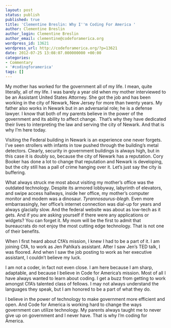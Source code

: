 ```yaml
---
layout: post
status: publish
published: true
title: 'Clementine Breslin: Why I''m Coding For America '
author: Clementine Breslin
author_login: Clementine Breslin
author_email: clementine@codeforamerica.org
wordpress_id: 13621
wordpress_url: http://codeforamerica.org/?p=13621
date: 2012-07-25 13:08:07.000000000 +00:00
categories:
- Commentary
- '#codingforamerica'
tags: []
---
```

My mother has worked for the government all of my life. I mean, quite literally, all of my life. I was barely a year old when my mother interviewed to be an Assistant United States Attorney. She got the job and has been working in the city of Newark, New Jersey for more than twenty years. My father also works in Newark but in an adversarial role; he is a defense lawyer. I know that both of my parents believe in the power of the government and its ability to affect change.  That’s why they have dedicated their lives to interpreting the law and serving the city of Newark. And that is why I’m here today.

Visiting the Federal building in Newark is an experience one never forgets. I’ve seen strollers with infants in tow pushed through the building’s metal detectors. Clearly, security in government buildings is always high, but in this case it is doubly so, because the city of Newark has a reputation. Cory Booker has done a lot to change that reputation and Newark is developing, but the city still has a pall of crime hanging over it. Let’s just say the city is buffering.

What always struck me most about visiting my mother’s office was the outdated technology. Despite its armored lobbyway, labyrinth of elevators, and swipe access hallways, inside her office, my mother’s computer monitor and modem was a dinosaur. <em>Tyrannosaurus-blegh</em>. Even more embarrassingly, her office’s internet connection was dial-up for years and always glacially slow. And the federal website was about as low-tech as it gets. And if you are asking yourself if there were any applications or widgets? You can forget it. My mom will be the first to admit that bureaucrats do not enjoy the most cutting edge technology. That is not one of their benefits.

When I first heard about CfA’s mission, I knew I had to be a part of it. I am joining CfA, to work as Jen Pahlka’s assistant. After I saw Jen’s TED talk, I was floored. And when I saw the job posting to work as her executive assistant, I couldn’t believe my luck.

I am not a coder, in fact not even close. I am here because I am sharp, adaptable, and because I believe in Code for America’s mission. Most of all I have always wanted to learn about coding. I get a buzz from getting to work amongst CfA’s talented class of fellows. I may not always understand the languages they speak, but I am honored to be a part of what they do.

I believe in the power of technology to make government more efficient and open. And Code for America is working hard to change the ways government can utilize technology. My parents always taught me to never give up on government and I never have. That is why I’m coding for America.

&nbsp;
